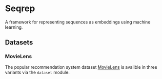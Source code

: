 # Seqrep
A framework for representing sequences as embeddings using machine learning.


## Datasets

### MovieLens

The popular recommendation system dataset [MovieLens](https://grouplens.org/datasets/movielens/) is availble in three variants via the `dataset` module.